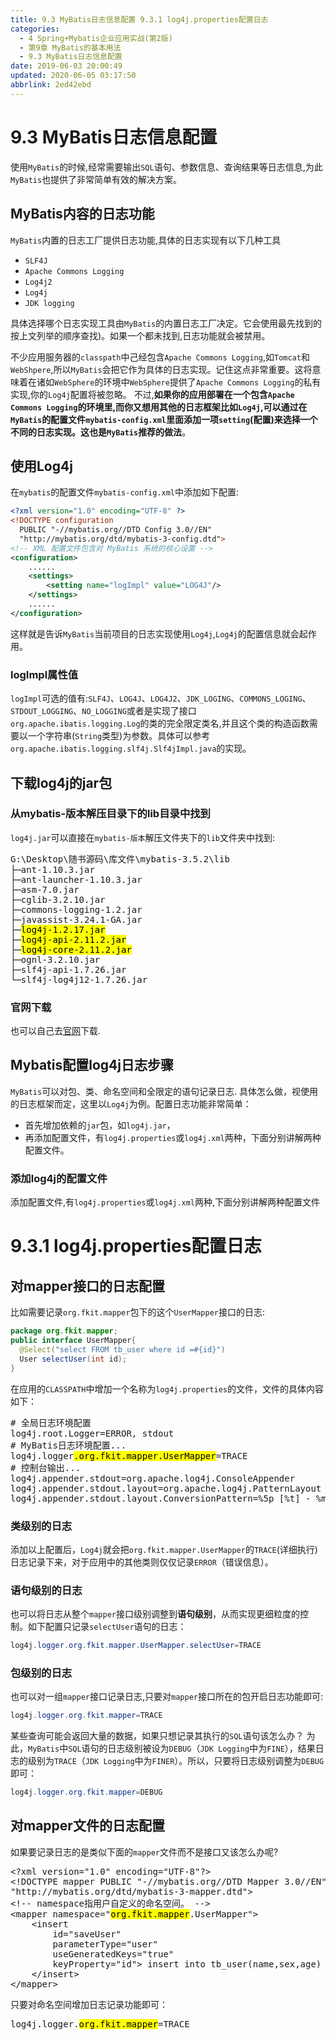 ```yaml
---
title: 9.3 MyBatis日志信息配置 9.3.1 log4j.properties配置日志
categories: 
  - 4 Spring+Mybatis企业应用实战(第2版)
  - 第9章 MyBatis的基本用法
  - 9.3 MyBatis日志信息配置
date: 2019-06-03 20:00:49
updated: 2020-06-05 03:17:50
abbrlink: 2ed42ebd
---
```

# 9.3 MyBatis日志信息配置
使用`MyBatis`的时候,经常需要输出`SQL`语句、参数信息、查询结果等日志信息,为此`MyBatis`也提供了非常简单有效的解决方案。
## MyBatis内容的日志功能
`MyBatis`内置的日志工厂提供日志功能,具体的日志实现有以下几种工具
- `SLF4J`
- `Apache Commons Logging`
- `Log4j2`
- `Log4j`
- `JDK logging`

具体选择哪个日志实现工具由`MyBatis`的内置日志工厂决定。它会使用最先找到的按上文列举的顺序查找)。如果一个都未找到,日志功能就会被禁用。

不少应用服务器的`classpath`中己经包含`Apache Commons Logging`,如`Tomcat`和`WebShpere`,所以`MyBatis`会把它作为具体的日志实现。记住这点非常重要。这将意味着在诸如`WebSphere`的环境中`WebSphere`提供了`Apache Commons Logging`的私有实现,你的`Log4j`配置将被忽略。
不过,**如果你的应用部署在一个包含`Apache Commons Logging`的环境里,而你又想用其他的日志框架比如`Log4j`,可以通过在`MyBatis`的配置文件`mybatis-config.xml`里面添加一项`setting`(配置)来选择一个不同的日志实现。这也是`MyBatis`推荐的做法**。
## 使用Log4j
在`mybatis`的配置文件`mybatis-config.xml`中添加如下配置:
```xml
<?xml version="1.0" encoding="UTF-8" ?>
<!DOCTYPE configuration
  PUBLIC "-//mybatis.org//DTD Config 3.0//EN"
  "http://mybatis.org/dtd/mybatis-3-config.dtd">
<!-- XML 配置文件包含对 MyBatis 系统的核心设置 -->
<configuration>
    ......
    <settings>
        <setting name="logImpl" value="LOG4J"/>
    </settings>
    ......
</configuration>
```
这样就是告诉`MyBatis`当前项目的日志实现使用`Log4j`,`Log4j`的配置信息就会起作用。
### logImpl属性值
`logImpl`可选的值有:`SLF4J`、`LOG4J`、`LOG4J2`、`JDK_LOGING`、`COMMONS_LOGING`、`STDOUT_LOGGING`、`NO_LOGGING`或者是实现了接口`org.apache.ibatis.logging.Log`的类的完全限定类名,并且这个类的构造函数需要以一个字符串(`String`类型)为参数。具体可以参考`org.apache.ibatis.logging.slf4j.Slf4jImpl.java`的实现。

## 下载log4j的jar包
### 从mybatis-版本解压目录下的lib目录中找到
`log4j.jar`可以直接在`mybatis-版本`解压文件夹下的`lib`文件夹中找到:

<pre>
G:\Desktop\随书源码\库文件\mybatis-3.5.2\lib
├─ant-1.10.3.jar
├─ant-launcher-1.10.3.jar
├─asm-7.0.jar
├─cglib-3.2.10.jar
├─commons-logging-1.2.jar
├─javassist-3.24.1-GA.jar
├─<mark>log4j-1.2.17.jar</mark>
├─<mark>log4j-api-2.11.2.jar</mark>
├─<mark>log4j-core-2.11.2.jar</mark>
├─ognl-3.2.10.jar
├─slf4j-api-1.7.26.jar
└─slf4j-log4j12-1.7.26.jar
</pre>

### 官网下载
也可以自己去[官网](https://logging.apache.org/log4j/2.x/download.html)下载.

## Mybatis配置log4j日志步骤
`MyBatis`可以对包、类、命名空间和全限定的语句记录日志.
具体怎么做，视使用的日志框架而定，这里以`Log4j`为例。配置日志功能非常简单：
- 首先增加依赖的`jar`包，如`log4j.jar`，
- 再添加配置文件，有`log4j.properties`或`log4j.xml`两种，下面分别讲解两种配置文件。

### 添加log4j的配置文件
添加配置文件,有`log4j.properties`或`log4j.xml`两种,下面分别讲解两种配置文件
# 9.3.1 log4j.properties配置日志
## 对mapper接口的日志配置
比如需要记录`org.fkit.mapper`包下的这个`UserMapper`接口的日志:
```java
package org.fkit.mapper;
public interface UserMapper{
  @Select("select FROM tb_user where id =#{id}")
  User selectUser(int id);
}
```
在应用的`CLASSPATH`中增加一个名称为`log4j.properties`的文件，文件的具体内容如下：

<pre>
&#35; 全局日志环境配置
log4j.root.Logger=ERROR, stdout
&#35; MyBatis日志环境配置...
log4j.logger<mark>.org.fkit.mapper.UserMapper</mark>=TRACE
&#35; 控制台输出...
log4j.appender.stdout=org.apache.log4j.ConsoleAppender
log4j.appender.stdout.layout=org.apache.log4j.PatternLayout
log4j.appender.stdout.layout.ConversionPattern=%5p [%t] - %m%n
</pre>

### 类级别的日志
添加以上配置后，`Log4j`就会把`org.fkit.mapper.UserMapper`的`TRACE`(详细执行)日志记录下来，对于应用中的其他类则仅仅记录`ERROR`（错误信息）。

### 语句级别的日志
也可以将日志从整个`mapper`接口级别调整到**语句级别**，从而实现更细粒度的控制。如下配置只记录`selectUser`语句的日志：
```java
log4j.logger.org.fkit.mapper.UserMapper.selectUser=TRACE
```
### 包级别的日志
也可以对一组`mapper`接口记录日志,只要对`mapper`接口所在的包开启日志功能即可:
```java
log4j.logger.org.fkit.mapper=TRACE
```
某些查询可能会返回大量的数据，如果只想记录其执行的`SQL`语句该怎么办？ 为此，`MyBatis`中`SQL`语句的日志级别被设为`DEBUG`（`JDK Logging`中为`FINE`），结果日志的级别为`TRACE`（`JDK Logging`中为`FINER`）。所以，只要将日志级别调整为`DEBUG`即可：
```java
log4j.logger.org.fkit.mapper=DEBUG
```
## 对mapper文件的日志配置
如果要记录日志的是类似下面的`mapper`文件而不是接口又该怎么办呢?

<pre>
&lt;?xml version="1.0" encoding="UTF-8"?&gt;
&lt;!DOCTYPE mapper PUBLIC "-//mybatis.org//DTD Mapper 3.0//EN" 
"http://mybatis.org/dtd/mybatis-3-mapper.dtd"&gt;
&lt;!-- namespace指用户自定义的命名空间。 --&gt;
&lt;mapper namespace="<mark>org.fkit.mapper</mark>.UserMapper"&gt;
    &lt;insert
        id="saveUser"
        parameterType="user"
        useGeneratedKeys="true"
        keyProperty="id"&gt; insert into tb_user(name,sex,age) values(#{name},#{sex},#{age})
    &lt;/insert&gt;
&lt;/mapper&gt;
</pre>

只要对命名空间增加日志记录功能即可：

<pre>
log4j.logger.<mark>org.fkit.mapper</mark>=TRACE
</pre>
